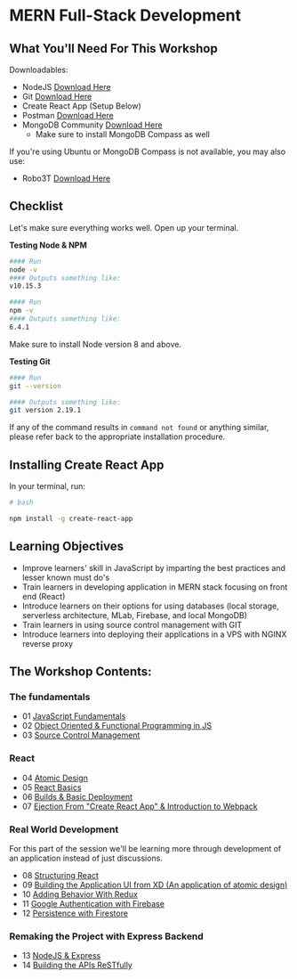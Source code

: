 # MERN Full-Stack Development

## What You'll Need For This Workshop

Downloadables:
- NodeJS [Download Here](https://nodejs.org/en/download)
- Git [Download Here](https://git-scm.com/downloads)
- Create React App (Setup Below)
- Postman [Download Here](https://www.getpostman.com/downloads/)
- MongoDB Community [Download Here](https://www.mongodb.com/download-center#community)
    - Make sure to install MongoDB Compass as well

If you're using Ubuntu or MongoDB Compass is not available, you may also use:
- Robo3T [Download Here](https://robomongo.org/)

## Checklist

Let's make sure everything works well. Open up your terminal.

__Testing Node & NPM__
```bash
#### Run
node -v
#### Outputs something like:
v10.15.3

#### Run
npm -v
#### Outputs something like:
6.4.1
```

Make sure to install Node version 8 and above.

__Testing Git__
```bash
#### Run
git --version

#### Outputs something like:
git version 2.19.1
```

If any of the command results in `command not found` or anything similar, please refer back to the appropriate installation procedure.

## Installing Create React App

In your terminal, run:

```bash
# bash

npm install -g create-react-app
```

## Learning Objectives

 - Improve learners' skill in JavaScript by imparting the best practices and lesser known must do's
 - Train learners in developing application in MERN stack focusing on front end (React)
 - Introduce learners on their options for using databases (local storage, serverless architecture, MLab, Firebase, and local MongoDB)
 - Train learners in using source control management with GIT
 - Introduce learners into deploying their applications in a VPS with NGINX reverse proxy

## The Workshop Contents:

### The fundamentals
- 01 [JavaScript Fundamentals](/modules/js-basics/index.md)
- 02 [Object Oriented & Functional Programming in JS](/modules/oop-fp/index.md)
- 03 [Source Control Management](/modules/git.md)

### React
- 04 [Atomic Design]()
- 05 [React Basics](/modules/react-basics/index.md)
- 06 [Builds & Basic Deployment](/modules/react-deployment/react-builds.md)
- 07 [Ejection From "Create React App" & Introduction to Webpack](/modules/react-advanced/eject.md)

### Real World Development

For this part of the session we'll be learning more through development of an application instead of just discussions.

- 08 [Structuring React](/modules/todo/structure.md)
- 09 [Building the Application UI from XD (An application of atomic design)](/modules/todo/building-ui.md)
- 10 [Adding Behavior With Redux](/modules/todo/redux.md)
- 11 [Google Authentication with Firebase](/modules/todo/firebase-auth.md)
- 12 [Persistence with Firestore](/modules/todo/firebase-persistence.md)

### Remaking the Project with Express Backend 

- 13 [NodeJS & Express]()
- 14 [Building the APIs ReSTfully]()